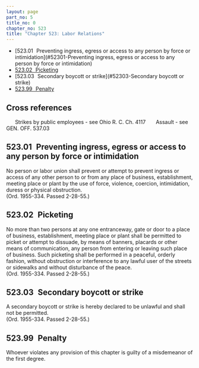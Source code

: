 ```yaml
---
layout: page
part_no: 5
title_no: 0
chapter_no: 523
title: "Chapter 523: Labor Relations"
---
```


* [523.01   Preventing ingress, egress or access to any person by force or intimidation](#52301-Preventing ingress, egress or access to any person by force or intimidation)
* [523.02   Picketing](#52302-Picketing)
* [523.03   Secondary boycott or strike](#52303-Secondary boycott or strike)
* [523.99   Penalty](#52399-Penalty)

## Cross references

      Strikes by public employees - see Ohio R. C. Ch. 4117
      Assault - see GEN. OFF.
537.03

## 523.01   Preventing ingress, egress or access to any person by force or intimidation

No person or labor union shall prevent or attempt to prevent ingress or
access of any other person to or from any place of business, establishment,
meeting place or plant by the use of force, violence, coercion, intimidation,
duress or physical obstruction.  
(Ord. 1955-334. Passed 2-28-55.)

## 523.02   Picketing

No more than two persons at any one entranceway, gate or door to a place of
business, establishment, meeting place or plant shall be permitted to picket or
attempt to dissuade, by means of banners, placards or other means of
communication, any person from entering or leaving such place of business. Such
picketing shall be performed in a peaceful, orderly fashion, without
obstruction or interference to any lawful user of the streets or sidewalks and
without disturbance of the peace.  
(Ord. 1955-334. Passed 2-28-55.)

## 523.03   Secondary boycott or strike

A secondary boycott or strike is hereby declared to be unlawful and shall
not be permitted.  
(Ord. 1955-334. Passed 2-28-55.)

## 523.99   Penalty

Whoever violates any provision of this chapter is guilty of a misdemeanor of
the first degree.

